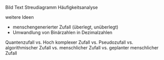 Bild
Text
Streudiagramm
Häufigkeitsanalyse

weitere Ideen
- menschengenerierter Zufall (überlegt, unüberlegt)
- Umwandlung von Binärzahlen in Dezimalzahlen

Quantenzufall vs.
Hoch komplexer Zufall vs.
Pseudozufall vs.
algorithmischer Zufall vs.
menschlicher Zufall vs.
geplanter menschlicher Zufall

